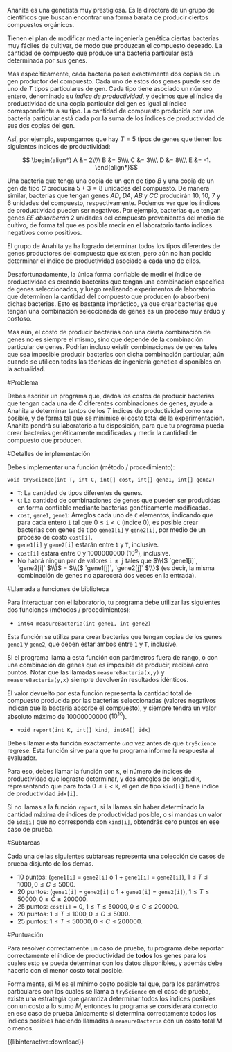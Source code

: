 Anahita es una genetista muy prestigiosa. Es la directora de un grupo de científicos que buscan encontrar una forma barata de producir ciertos compuestos orgánicos.

Tienen el plan de modificar mediante ingeniería genética ciertas bacterias muy fáciles de cultivar, de modo que produzcan el compuesto deseado.
La cantidad de compuesto que produce una bacteria particular está determinada por sus genes.

Más específicamente, cada bacteria posee exactamente dos copias de un gen productor del compuesto.
Cada uno de estos dos genes puede ser de uno de $T$ tipos particulares de gen.
Cada tipo tiene asociado un número entero, denominado su _índice de productividad_, y decimos que el índice de productividad de una copia particular del gen es igual al índice correspondiente a su tipo.
La cantidad de compuesto producida por una bacteria particular está dada por la suma de los índices de productividad de sus dos copias del gen.

Así, por ejemplo, supongamos que hay $T=5$ tipos de genes que tienen los siguientes índices de productividad:

$$
\begin{align*}
A &= 2\\\\
B &= 5\\\\
C &= 3\\\\
D &= 8\\\\
E &= -1.
\end{align*}$$ 

Una bacteria que tenga una copia de un gen de tipo $B$ y una copia de un gen de tipo $C$ producirá $5 + 3 = 8$ unidades del compuesto.
De manera similar, bacterias que tengan genes $AD$, $DA$, $AB$ y $CC$ producirán $10$, $10$, $7$ y $6$ unidades del compuesto, respectivamente.
Podemos ver que los índices de productividad pueden ser negativos. Por ejemplo, bacterias que tengan genes $EE$ _absorberán_ 2 unidades del compuesto provenientes del medio de cultivo,
de forma tal que es posible medir en el laboratorio tanto índices negativos como positivos.

El grupo de Anahita ya ha logrado determinar todos los tipos diferentes de genes productores del compuesto que existen, pero aún no han podido determinar el índice de productividad asociado a cada uno de ellos.

Desafortunadamente, la única forma confiable de medir el índice de productividad es creando bacterias que tengan una combinación específica de genes seleccionados, y luego
realizando experimentos de laboratorio que determinen la cantidad del compuesto que producen (o absorben) dichas bacterias. Esto es bastante impráctico, ya que crear bacterias que tengan
una combinación seleccionada de genes es un proceso muy arduo y costoso.

Más aún, el costo de producir bacterias con una cierta combinación de genes no es siempre el mismo, sino que depende de la combinación particular de genes.
Podrían incluso existir combinaciones de genes tales que sea imposible producir bacterias con dicha combinación particular, aún cuando se utilicen todas las técnicas de ingeniería genética disponibles en la actualidad.

#Problema

Debes escribir un programa que, dados los costos de producir bacterias que tengan cada una de $C$ diferentes combinaciones de genes,
ayude a Anahita a determinar tantos de los $T$ índices de productividad como sea posible, y de forma tal que se minimice el costo total de la experimentación.
Anahita pondrá su laboratorio a tu disposición, para que tu programa pueda crear bacterias genéticamente modificadas y medir la cantidad de compuesto que producen.

#Detalles de implementación

Debes implementar una función (método / procedimiento):

`void tryScience(int T, int C, int[] cost, int[] gene1, int[] gene2)`

* `T`: La cantidad de tipos diferentes de genes.
* `C`: La cantidad de combinaciones de genes que pueden ser producidas en forma confiable mediante bacterias genéticamente modificadas.
* `cost`, `gene1`, `gene1`: Arreglos cada uno de `C` elementos, indicando que para cada entero $\mathtt{i}$ tal que $0 \leq \mathtt{i} < \mathtt{C}$ (índice 0),
es posible crear bacterias con genes de tipo `gene1[i]` y `gene2[i]`,
por medio de un proceso de costo `cost[i]`.
* `gene1[i]` y `gene2[i]` estarán entre `1` y `T`, inclusive.
* `cost[i]` estará entre $0$ y $1000000000$ ($10^9$), inclusive.
* No habrá ningún par de valores $\mathtt{i} \neq \mathtt{j}$ tales que $\\{$ `gene1[i]`, `gene2[i]` $\\}$ = $\\{$ `gene1[j]`, `gene2[j]` $\\}$ (es decir, la misma combinación de genes no aparecerá dos veces en la entrada).

#Llamada a funciones de biblioteca

Para interactuar con el laboratorio, tu programa debe utilizar las siguientes dos funciones (métodos / procedimientos):

* `int64 measureBacteria(int gene1, int gene2)`

Esta función se utiliza para crear bacterias que tengan copias de los genes `gene1` y `gene2`, que deben estar ambos entre `1` y `T`, inclusive. 

Si el programa llama a esta función con parámetros fuera de rango, o con una combinación de genes que es imposible de producir, recibirá cero puntos. Notar que las llamadas `measureBacteria(x,y)` y `measureBacteria(y,x)` siempre devolverán resultados idénticos.

El valor devuelto por esta función representa la cantidad total de compuesto producida por las bacterias seleccionadas (valores negativos indican que la bacteria absorbe el compuesto), y siempre tendrá un valor absoluto máximo de $10000000000$ ($10^{10}$).
            
* `void report(int K, int[] kind, int64[] idx)`

Debes llamar esta función exactamente *una* vez antes de que `tryScience` regrese. Esta función sirve para que tu programa informe la respuesta al evaluador.

Para eso, debes llamar la función con `K`, el número de índices de productividad que lograste determinar,
y dos arreglos de longitud `K`, representando que
para toda $0 \leq \mathtt{i} < \mathtt{K}$, el gen
de tipo `kind[i]` tiene índice de productividad
`idx[i]`.

Si no llamas a la función `report`, si la llamas
sin haber determinado la cantidad máxima de índices
de productividad posible, o si mandas un valor de
`idx[i]` que no corresponda con `kind[i]`, obtendrás
cero puntos en ese caso de prueba.

#Subtareas

Cada una de las siguientes subtareas representa
una colección de casos de prueba disjunto de
los demás.

* 10 puntos: (`gene1[i]` = `gene2[i]` o 1 + `gene1[i]` = `gene2[i]`),  $1 \leq T \leq 1000, 0 \leq C \leq 5000$.
* 20 puntos: (`gene1[i]` = `gene2[i]` o 1 + `gene1[i]` = `gene2[i]`), $1 \leq T \leq 50000, 0 \leq C \leq 200000$.
* 25 puntos: `cost[i]` = 0, $1 \leq T \leq 50000, 0 \leq C \leq 200000$.
* 20 puntos: $1 \leq T \leq 1000, 0 \leq C \leq 5000$.
* 25 puntos: $1 \leq T \leq 50000, 0 \leq C \leq 200000$.

#Puntuación

Para resolver correctamente un caso de prueba, tu programa debe reportar correctamente el índice de productividad de __todos__ los genes para los cuales esto se pueda determinar con los datos disponibles,
y además debe hacerlo con el menor costo total posible.

Formalmente, si $M$ es el mínimo costo posible tal que, para los parámetros particulares con los cuales se llama a `tryScience` en el caso de prueba, existe una estrategia
que garantiza determinar todos los índices posibles con un costo a lo sumo $M$, entonces tu programa se considerará correcto en ese caso de prueba únicamente si determina correctamente todos los índices posibles
haciendo llamadas a `measureBacteria` con un costo total $M$ o menos.

{{libinteractive:download}}
